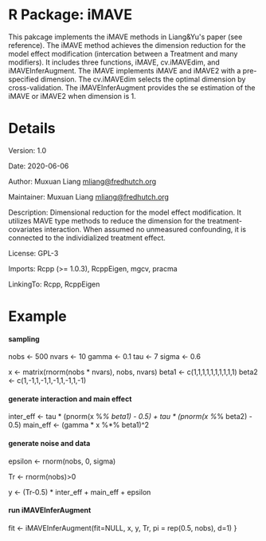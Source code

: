# R Package: iMAVE

This pakcage implements the iMAVE methods in Liang&Yu's paper (see reference). The iMAVE method achieves the dimension reduction for the model effect modification (intercation between a Treatment and many modifiers). It includes three functions, iMAVE, cv.iMAVEdim, and iMAVEInferAugment. The iMAVE implements iMAVE and iMAVE2 with a pre-specified dimension. The cv.iMAVEdim selects the optimal dimension by cross-validation. The iMAVEInferAugment provides the se estimation of the iMAVE or iMAVE2 when dimension is 1.

# Details

Version: 1.0

Date: 2020-06-06

Author: Muxuan Liang <mliang@fredhutch.org>

Maintainer: Muxuan Liang <mliang@fredhutch.org>

Description: Dimensional reduction for the model effect modification. It utilizes MAVE type methods to reduce the dimension for the treatment-covariates interaction. When assumed no unmeasured confounding, it is connected to the individialized treatment effect.

License: GPL-3

Imports: Rcpp (>= 1.0.3),
         RcppEigen,
         mgcv,
         pracma

LinkingTo: Rcpp, RcppEigen

# Example
#### sampling
nobs <- 500
nvars <- 10
gamma <- 0.1
tau <- 7
sigma <- 0.6

x <- matrix(rnorm(nobs * nvars), nobs, nvars)
beta1 <- c(1,1,1,1,1,1,1,1,1,1)
beta2 <- c(1,-1,1,-1,1,-1,1,-1,1,-1)

#### generate interaction and main effect ########
inter_eff <- tau * (pnorm(x %*% beta1) - 0.5) + tau * (pnorm(x %*% beta2) - 0.5)
main_eff <- (gamma * x %*% beta1)^2

#### generate noise and data #####################
epsilon <- rnorm(nobs, 0, sigma)

Tr <- rnorm(nobs)>0

y <- (Tr-0.5) * inter_eff + main_eff + epsilon

#### run iMAVEInferAugment ###########
fit <- iMAVEInferAugment(fit=NULL, x, y, Tr, pi = rep(0.5, nobs), d=1)
}
